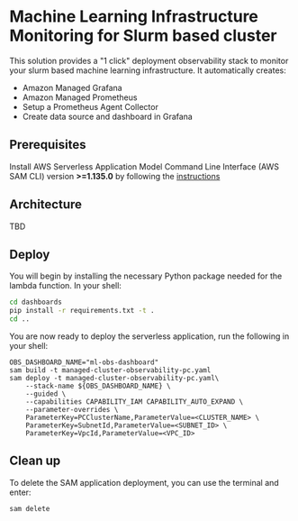 # Machine Learning Infrastructure Monitoring for Slurm based cluster <!-- omit from toc -->

This solution provides a "1 click" deployment observability stack to monitor your slurm based machine learning infrastructure. It automatically creates:
- Amazon Managed Grafana
- Amazon Managed Prometheus
- Setup a Prometheus Agent Collector
- Create data source and dashboard in Grafana


## Prerequisites

Install AWS Serverless Application Model Command Line Interface (AWS SAM CLI) version **>=1.135.0** by following the [instructions](<https://docs.aws.amazon.com/serverless-application-model/latest/developerguide/install-sam-cli.html>)


## Architecture
TBD

## Deploy
You will begin by installing the necessary Python package needed for the lambda function.
In your shell:

```bash
cd dashboards
pip install -r requirements.txt -t .
cd ..
```

You are now ready to deploy the serverless application, run the following in your shell:

```
OBS_DASHBOARD_NAME="ml-obs-dashboard"
sam build -t managed-cluster-observability-pc.yaml
sam deploy -t managed-cluster-observability-pc.yaml\
    --stack-name ${OBS_DASHBOARD_NAME} \
    --guided \
    --capabilities CAPABILITY_IAM CAPABILITY_AUTO_EXPAND \
    --parameter-overrides \
    ParameterKey=PCClusterName,ParameterValue=<CLUSTER_NAME> \
    ParameterKey=SubnetId,ParameterValue=<SUBNET_ID> \
    ParameterKey=VpcId,ParameterValue=<VPC_ID>
```


## Clean up
To delete the SAM application deployment, you can use the terminal and enter:

```bash
sam delete
```